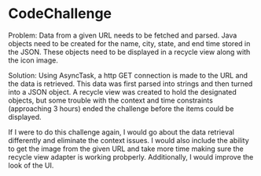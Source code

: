 # CodeChallenge

Problem: Data from a given URL needs to be fetched and parsed. Java objects need to be created for the name, city, state, and end time stored in the JSON. These objects need to be displayed in a recycle view along with the icon image.

Solution: Using AsyncTask, a http GET connection is made to the URL and the data is retrieved. This data was first parsed into strings and then turned into a JSON object. A recycle view was created to hold the designated objects, but some trouble with the context and time constraints (approaching 3 hours) ended the challenge before the items could be displayed.

If I were to do this challenge again, I would go about the data retrieval differently and eliminate the context issues. I would also include the ability to get the image from the given URL and take more time making sure the recycle view adapter is working probperly. Additionally, I would improve the look of the UI. 

